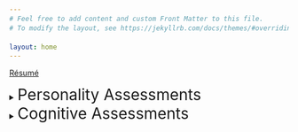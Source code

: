 ```yaml
---
# Feel free to add content and custom Front Matter to this file.
# To modify the layout, see https://jekyllrb.com/docs/themes/#overriding-theme-defaults

layout: home
---
```


<a href="resume">Résumé<a>

<details>
    <summary><span style="font-size: 2em;">Personality Assessments</span></summary>
        <details style="margin-left: 64px;">
            <summary><span style="font-size: 1.5em;">Myers–Briggs Type Indicator: ENTJ-A</span></summary>
            <img src="assets/ENTJ Personality (Commander) 16Personalities.png" alt="81% Extraverted, 81% Intuitive, 67% Thinking, 69% Judging, 89% Assertive">
        </details>
</details>

<details>
    <summary><span style="font-size: 2em;">Cognitive Assessments</span></summary>
        <details style="margin-left: 64px;">
            <summary style="font-size: 1.5em;">Work in progress</summary>
        </details>
</details>